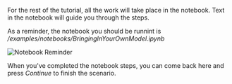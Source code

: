 For the rest of the tutorial, all the work will take place in the notebook.
Text in the notebook will guide you through the steps.

As a reminder, the notebook you should be runnint is _/examples/notebooks/BringingInYourOwnModel.ipynb_

![Notebook Reminder](./certifai-notebook/assets/03-bringing-your-own.png)

When you've completed the notebook steps, you can come back here and press _Continue_
to finish the scenario.
